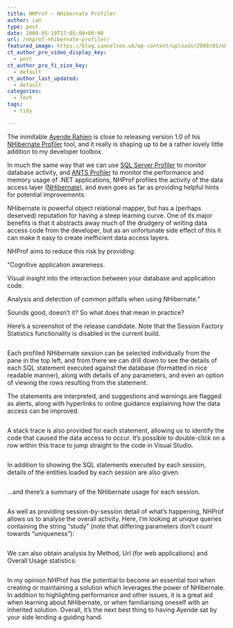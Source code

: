 ```yaml
---
title: NHProf – NHibernate Profiler
author: ian
type: post
date: 2009-05-19T17:05:00+00:00
url: /nhprof-nhibernate-profiler/
featured_image: https://blog.iannelson.uk/wp-content/uploads/2009/05/nh1_2-1.png
ct_author_pro_video_display_key:
  - post
ct_author_pro_fi_size_key:
  - default
ct_author_last_updated:
  - default
categories:
  - Tech
tags:
  - tidy

---
```

The inimitable [Ayende Rahien][1] is close to releasing version 1.0 of his [NHibernate Profiler][2] tool, and it really is shaping up to be a rather lovely little addition to my developer toolbox.

In much the same way that we can use [SQL Server Profiler][3] to monitor database activity, and [ANTS Profiler][4] to monitor the performance and memory usage of .NET applications, NHProf profiles the activity of the data access layer ([NHibernate][5]), and even goes as far as providing helpful hints for potential improvements.

NHibernate is powerful object relational mapper, but has a (perhaps deserved) reputation for having a steep learning curve. One of its major benefits is that it abstracts away much of the drudgery of writing data access code from the developer, but as an unfortunate side effect of this it can make it easy to create inefficient data access layers.

NHProf aims to reduce this risk by providing:

“Cognitive application awareness.

Visual insight into the interaction between your database and application code.

Analysis and detection of common pitfalls when using NHibernate.”

Sounds good, doesn’t it? So what does that mean in practice?

Here’s a screenshot of the release candidate. Note that the Session Factory Statistics functionality is disabled in the current build.<figure class="kg-card kg-image-card">

<img decoding="async" src="https://blog.iannelson.uk/wp-content/uploads/2023/08/nh1_2.png" class="kg-image" alt loading="lazy" /> </figure> 

Each profiled NHibernate session can be selected individually from the pane in the top left, and from there we can drill down to see the details of each SQL statement executed against the database (formatted in nice readable manner), along with details of any parameters, and even an option of viewing the rows resulting from the statement.

The statements are interpreted, and suggestions and warnings are flagged as alerts, along with hyperlinks to online guidance explaining how the data access can be improved.<figure class="kg-card kg-image-card">

<img decoding="async" src="https://blog.iannelson.uk/wp-content/uploads/2023/08/nh2_2.png" class="kg-image" alt loading="lazy" /> </figure> 

A stack trace is also provided for each statement, allowing us to identify the code that caused the data access to occur. It’s possible to double-click on a row within this trace to jump straight to the code in Visual Studio.<figure class="kg-card kg-image-card">

<img decoding="async" src="https://blog.iannelson.uk/wp-content/uploads/2023/08/nh3_2.png" class="kg-image" alt loading="lazy" /> </figure> 

In addition to showing the SQL statements executed by each session, details of the entities loaded by each session are also given.<figure class="kg-card kg-image-card">

<img decoding="async" src="https://blog.iannelson.uk/wp-content/uploads/2023/08/nh4_2.png" class="kg-image" alt loading="lazy" /> </figure> 

…and there’s a summary of the NHibernate usage for each session.<figure class="kg-card kg-image-card">

<img decoding="async" src="https://blog.iannelson.uk/wp-content/uploads/2023/08/nh5_2.png" class="kg-image" alt loading="lazy" /> </figure> 

As well as providing session-by-session detail of what’s happening, NHProf allows us to analyse the overall activity. Here, I’m looking at unique queries containing the string “study” (note that differing parameters don’t count towards “uniqueness”):<figure class="kg-card kg-image-card">

<img decoding="async" src="https://blog.iannelson.uk/wp-content/uploads/2023/08/nh6_2.png" class="kg-image" alt loading="lazy" /> </figure> 

We can also obtain analysis by Method, Url (for web applications) and Overall Usage statistics:<figure class="kg-card kg-image-card">

<img decoding="async" src="https://blog.iannelson.uk/wp-content/uploads/2023/08/nh7_2.png" class="kg-image" alt loading="lazy" /> </figure> 

In my opinion NHProf has the potential to become an essential tool when creating or maintaining a solution which leverages the power of NHibernate. In addition to highlighting performance and other issues, it is a great aid when learning about NHibernate, or when familiarising oneself with an inherited solution. Overall, it’s the next best thing to having Ayende sat by your side lending a guiding hand.

 [1]: http://www.ayende.com
 [2]: http://www.nhprof.com
 [3]: http://msdn.microsoft.com/en-us/library/ms181091.aspx
 [4]: http://www.red-gate.com/products/ants_performance_profiler/
 [5]: http://nhforge.org